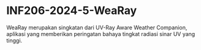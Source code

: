 # INF206-2024-5-WeaRay
WeaRay merupakan singkatan dari UV-Ray Aware Weather Companion, aplikasi yang memberikan peringatan bahaya tingkat radiasi sinar UV yang tinggi. 
